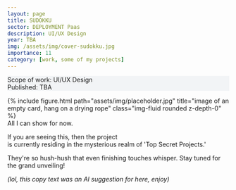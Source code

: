 ```yaml
---
layout: page
title: SUDOKKU
sector: DEPLOYMENT Paas
description: UI/UX Design
year: TBA
img: /assets/img/cover-sudokku.jpg
importance: 11
category: [work, some of my projects]
---
```


<div class="px-3 pt-3 pb-1 mb-3 rounded" style="background-color: rgba(43, 86, 127, .05);">
    <p>
    Scope of work: UI/UX Design<br>
    Published: TBA<br>
    <!-- <a href="https://www.iaotech.space">Visit the Website ↗</a> -->
    </p>
 </div>

<div class="row">
    <div class="col-sm">
        {% include figure.html path="assets/img/placeholder.jpg" title="image of an empty card, hang on a drying rope" class="img-fluid rounded z-depth-0" %}
    </div>
</div>
<div class="caption">
    All I can show for now.
</div>

<div class="row mt-5 text-md-center justify-content-center">
    <div class="col-lg-8">
        <p>If you are seeing this, then the project <br> is currently residing in the mysterious realm of 'Top Secret Projects.' </p>
        <p>They're so hush-hush that even finishing touches whisper. Stay tuned for the grand unveiling!</p>
        <p><em>(lol, this copy text was an AI suggestion for here, enjoy)</em></p>
    </div>    
</div>
